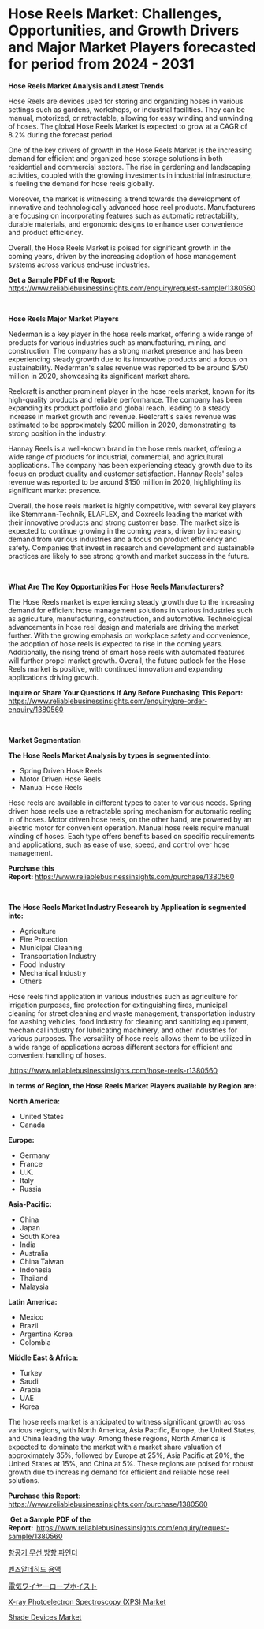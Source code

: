 <p><h1>Hose Reels Market: Challenges, Opportunities, and Growth Drivers and Major Market Players forecasted for period from 2024 - 2031</h1></p><p><strong>Hose Reels Market Analysis and Latest Trends</strong></p>
<p><p>Hose Reels are devices used for storing and organizing hoses in various settings such as gardens, workshops, or industrial facilities. They can be manual, motorized, or retractable, allowing for easy winding and unwinding of hoses. The global Hose Reels Market is expected to grow at a CAGR of 8.2% during the forecast period.</p><p>One of the key drivers of growth in the Hose Reels Market is the increasing demand for efficient and organized hose storage solutions in both residential and commercial sectors. The rise in gardening and landscaping activities, coupled with the growing investments in industrial infrastructure, is fueling the demand for hose reels globally.</p><p>Moreover, the market is witnessing a trend towards the development of innovative and technologically advanced hose reel products. Manufacturers are focusing on incorporating features such as automatic retractability, durable materials, and ergonomic designs to enhance user convenience and product efficiency.</p><p>Overall, the Hose Reels Market is poised for significant growth in the coming years, driven by the increasing adoption of hose management systems across various end-use industries.</p></p>
<p><strong>Get a Sample PDF of the Report:&nbsp;</strong> <a href="https://www.reliablebusinessinsights.com/enquiry/request-sample/1380560">https://www.reliablebusinessinsights.com/enquiry/request-sample/1380560</a></p>
<p>&nbsp;</p>
<p><strong>Hose Reels Major Market Players</strong></p>
<p><p>Nederman is a key player in the hose reels market, offering a wide range of products for various industries such as manufacturing, mining, and construction. The company has a strong market presence and has been experiencing steady growth due to its innovative products and a focus on sustainability. Nederman's sales revenue was reported to be around $750 million in 2020, showcasing its significant market share.</p><p>Reelcraft is another prominent player in the hose reels market, known for its high-quality products and reliable performance. The company has been expanding its product portfolio and global reach, leading to a steady increase in market growth and revenue. Reelcraft's sales revenue was estimated to be approximately $200 million in 2020, demonstrating its strong position in the industry.</p><p>Hannay Reels is a well-known brand in the hose reels market, offering a wide range of products for industrial, commercial, and agricultural applications. The company has been experiencing steady growth due to its focus on product quality and customer satisfaction. Hannay Reels' sales revenue was reported to be around $150 million in 2020, highlighting its significant market presence.</p><p>Overall, the hose reels market is highly competitive, with several key players like Stemmann-Technik, ELAFLEX, and Coxreels leading the market with their innovative products and strong customer base. The market size is expected to continue growing in the coming years, driven by increasing demand from various industries and a focus on product efficiency and safety. Companies that invest in research and development and sustainable practices are likely to see strong growth and market success in the future.</p></p>
<p>&nbsp;</p>
<p><strong>What Are The Key Opportunities For Hose Reels Manufacturers?</strong></p>
<p><p>The Hose Reels market is experiencing steady growth due to the increasing demand for efficient hose management solutions in various industries such as agriculture, manufacturing, construction, and automotive. Technological advancements in hose reel design and materials are driving the market further. With the growing emphasis on workplace safety and convenience, the adoption of hose reels is expected to rise in the coming years. Additionally, the rising trend of smart hose reels with automated features will further propel market growth. Overall, the future outlook for the Hose Reels market is positive, with continued innovation and expanding applications driving growth.</p></p>
<p><strong>Inquire or Share Your Questions If Any Before Purchasing This Report:</strong> <a href="https://www.reliablebusinessinsights.com/enquiry/pre-order-enquiry/1380560">https://www.reliablebusinessinsights.com/enquiry/pre-order-enquiry/1380560</a></p>
<p>&nbsp;</p>
<p><strong>Market Segmentation</strong></p>
<p><strong>The Hose Reels Market Analysis by types is segmented into:</strong></p>
<p><ul><li>Spring Driven Hose Reels</li><li>Motor Driven Hose Reels</li><li>Manual Hose Reels</li></ul></p>
<p><p>Hose reels are available in different types to cater to various needs. Spring driven hose reels use a retractable spring mechanism for automatic reeling in of hoses. Motor driven hose reels, on the other hand, are powered by an electric motor for convenient operation. Manual hose reels require manual winding of hoses. Each type offers benefits based on specific requirements and applications, such as ease of use, speed, and control over hose management.</p></p>
<p><strong>Purchase this Report:&nbsp;</strong><a href="https://www.reliablebusinessinsights.com/purchase/1380560">https://www.reliablebusinessinsights.com/purchase/1380560</a></p>
<p>&nbsp;</p>
<p><strong>The Hose Reels Market Industry Research by Application is segmented into:</strong></p>
<p><ul><li>Agriculture</li><li>Fire Protection</li><li>Municipal Cleaning</li><li>Transportation Industry</li><li>Food Industry</li><li>Mechanical Industry</li><li>Others</li></ul></p>
<p><p>Hose reels find application in various industries such as agriculture for irrigation purposes, fire protection for extinguishing fires, municipal cleaning for street cleaning and waste management, transportation industry for washing vehicles, food industry for cleaning and sanitizing equipment, mechanical industry for lubricating machinery, and other industries for various purposes. The versatility of hose reels allows them to be utilized in a wide range of applications across different sectors for efficient and convenient handling of hoses.</p></p>
<p><a href="https://www.reliablebusinessinsights.com/hose-reels-r1380560">&nbsp;https://www.reliablebusinessinsights.com/hose-reels-r1380560</a></p>
<p><strong>In terms of Region, the Hose Reels Market Players available by Region are:</strong></p>
<p>
    <p> <strong> North America: </strong>
        <ul>
            <li>United States</li>
            <li>Canada</li>
        </ul>
        </p> 
    <p> <strong> Europe: </strong>
        <ul>
            <li>Germany</li>
            <li>France</li>
            <li>U.K.</li>
            <li>Italy</li>
            <li>Russia</li>
        </ul>
        </p> 
    <p> <strong> Asia-Pacific: </strong>
        <ul>
            <li>China</li>
            <li>Japan</li>
            <li>South Korea</li>
            <li>India</li>
            <li>Australia</li>
            <li>China Taiwan</li>
            <li>Indonesia</li>
            <li>Thailand</li>
            <li>Malaysia</li>
        </ul>
        </p> 
    <p> <strong> Latin America: </strong>
        <ul>
            <li>Mexico</li>
            <li>Brazil</li>
            <li>Argentina Korea</li>
            <li>Colombia</li>
        </ul>
        </p> 
    <p> <strong> Middle East & Africa: </strong>
        <ul>
            <li>Turkey</li>
            <li>Saudi</li>
            <li>Arabia</li>
            <li>UAE</li>
            <li>Korea</li>
        </ul>
    </p>
    </p>
<p><p>The hose reels market is anticipated to witness significant growth across various regions, with North America, Asia Pacific, Europe, the United States, and China leading the way. Among these regions, North America is expected to dominate the market with a market share valuation of approximately 35%, followed by Europe at 25%, Asia Pacific at 20%, the United States at 15%, and China at 5%. These regions are poised for robust growth due to increasing demand for efficient and reliable hose reel solutions.</p></p>
<p><strong>Purchase this Report: </strong><a href="https://www.reliablebusinessinsights.com/purchase/1380560">https://www.reliablebusinessinsights.com/purchase/1380560</a></p>
<p>&nbsp;<strong>Get a Sample PDF of the Report:&nbsp;&nbsp;</strong><a href="https://www.reliablebusinessinsights.com/enquiry/request-sample/1380560">https://www.reliablebusinessinsights.com/enquiry/request-sample/1380560</a></p>
<p><strong></strong></p>
<p><p><a href="https://github.com/plelbej847484502/Market-Research-Report-List-2/blob/main/9821387165987.md">항공기 무선 방향 파인더</a></p><p><a href="https://github.com/AnthonyWratten/Market-Research-Report-List-1/blob/main/8323276165986.md">벤즈알데히드 용액</a></p><p><a href="https://github.com/DwightHuels1/Market-Research-Report-List-1/blob/main/5996235155328.md">電気ワイヤーロープホイスト</a></p><p><a href="https://github.com/kaiserrayhan25/Market-Research-Report-List-1/blob/main/x-ray-photoelectron-spectroscopy-xps-market.md">X-ray Photoelectron Spectroscopy (XPS) Market</a></p><p><a href="https://issuu.com/reportprime-2/docs/shade-devices-market-size-2030.pptx">Shade Devices Market</a></p></p>